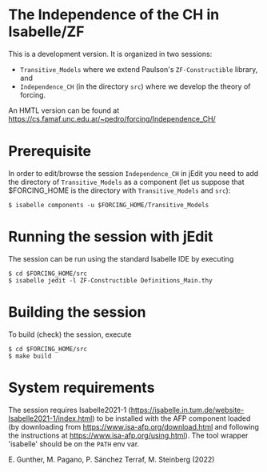 The Independence of the CH in Isabelle/ZF
=========================================

This is a development version. It is organized in two sessions:

  * `Transitive_Models` where we extend Paulson's `ZF-Constructible` library, and
  * `Independence_CH` (in the directory `src`) where we develop the theory of forcing.

An HMTL version can be found at
https://cs.famaf.unc.edu.ar/~pedro/forcing/Independence_CH/

Prerequisite
============
In order to edit/browse the session `Independence_CH` in jEdit you need 
to add the directory of `Transitive_Models` as a component (let us suppose
that $FORCING_HOME is the directory with `Transitive_Models` and `src`):
```
$ isabelle components -u $FORCING_HOME/Transitive_Models
```

Running the session with jEdit
==============================

The session can be run using the standard Isabelle IDE by
executing
```
$ cd $FORCING_HOME/src
$ isabelle jedit -l ZF-Constructible Definitions_Main.thy
```

Building the session
====================

To build (check) the session, execute
```
$ cd $FORCING_HOME/src
$ make build
```

System requirements
===================

The session requires Isabelle2021-1 (https://isabelle.in.tum.de/website-Isabelle2021-1/index.html)
to be installed with the AFP component loaded (by downloading from
https://www.isa-afp.org/download.html and following the instructions at https://www.isa-afp.org/using.html).
The tool wrapper 'isabelle' should be on the `PATH` env var.


E. Gunther, M. Pagano, P. Sánchez Terraf, M. Steinberg (2022)
